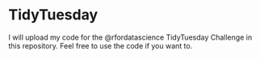 # TidyTuesday

I will upload my code for the @rfordatascience TidyTuesday Challenge in this repository. Feel free to use the code if you want to.
